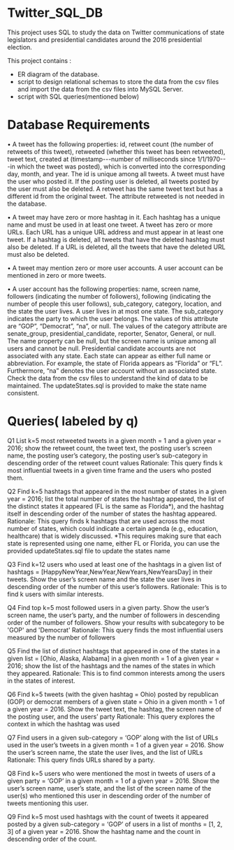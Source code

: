 # Twitter_SQL_DB
This project uses SQL to study the data on Twitter communications of state legislators and presidential candidates around the 2016 presidential election. 

This project contains :
* ER diagram of the database.
* script to design relational schemas to store the data from the csv files and import the data from the csv files into MySQL Server.
* script with SQL queries(mentioned below)


# Database Requirements

•	A tweet has the following properties: id, retweet count (the number of retweets of this tweet), retweeted (whether this tweet has been retweeted), tweet text, created at (timestamp---number of milliseconds since 1/1/1970---in which the tweet was posted), which is converted into the corresponding day, month, and year. The id is unique among all tweets. A tweet must have the user who posted it. If the posting user is deleted, all tweets posted by the user must also be deleted. A retweet has the same tweet text but has a different id from the original tweet. The attribute retweeted is not needed in the database.

•	A tweet may have zero or more hashtag in it. Each hashtag has a unique name and must be used in at least one tweet. A tweet has zero or more URLs. Each URL has a unique URL address and must appear in at least one tweet. If a hashtag is deleted, all tweets that have the deleted hashtag must also be deleted. If a URL is deleted, all the tweets that have the deleted URL must also be deleted.

•	A tweet may mention zero or more user accounts. A user account can be mentioned in zero or more tweets. 

•	A user account has the following properties: name, screen name, followers (indicating the number of followers), following (indicating the number of people this user follows), sub_category, category, location, and the state the user lives. A user lives in at most one state. The sub_category indicates the party to which the user belongs. The values of this attribute are “GOP”, “Democrat”, “na”, or null. The values of the category attribute are senate_group, presidential_candidate, reporter, Senator, General, or null. The name property can be null, but the screen name is unique among all users and cannot be null. Presidential candidate accounts are not associated with any state. Each state can appear as either full name or abbreviation. For example, the state of Florida appears as “Florida” or “FL”. Furthermore, “na” denotes the user account without an associated state. Check the data from the csv files to understand the kind of data to be maintained. The updateStates.sql is provided to make the state name consistent. 

# Queries( labeled by q)

Q1	List k=5 most retweeted tweets in a given month = 1 and a given year = 2016; show the retweet count, the tweet text, the posting user’s screen name, the posting user’s category, the posting user’s sub-category in descending order of the retweet count values
Rationale: This query finds k most influential tweets in a given time frame and the users who posted them. 

Q2	Find k=5 hashtags that appeared in the most number of states in a given year = 2016; list the total number of states the hashtag appeared, the list of the distinct states it appeared (FL is the same as Florida*), and the hashtag itself in descending order of the number of states the hashtag appeared.
Rationale: This query finds k hashtags that are used across the most number of states, which could indicate a certain agenda (e.g., education, healthcare) that is widely discussed.
*This requires making sure that each state is represented using one name, either FL or Florida, you can use the provided updateStates.sql file to update the states name

Q3	Find k=12 users who used at least one of the hashtags in a given list of hashtags = [HappyNewYear,NewYear,NewYears,NewYearsDay] in their tweets. Show the user’s screen name and the state the user lives in descending order of the number of this user’s followers.
 Rationale: This is to find k users with similar interests.
 
Q4	Find top k=5 most followed users in a given party. Show the user’s screen name, the user’s party, and the number of followers in descending order of the number of followers. Show your results with subcategory to be 'GOP' and 'Democrat'
Rationale: This query finds the most influential users measured by the number of followers

Q5	Find the list of distinct hashtags that appeared in one of the states in a given list = [Ohio, Alaska, Alabama] in a given month = 1 of a given year = 2016; show the list of the hashtags and the names of the states in which they appeared. 
Rationale: This is to find common interests among the users in the states of interest.

Q6	Find k=5 tweets (with the given hashtag = Ohio) posted by republican (GOP) or democrat members of a given state = Ohio in a given month = 1 of a given year = 2016. Show the tweet text, the hashtag, the screen name of the posting user, and the users’ party
Rationale: This query explores the context in which the hashtag was used

Q7	Find users in a given sub-category = ‘GOP’ along with the list of URLs used in the user’s tweets in a given month = 1 of a given year = 2016. Show the user’s screen name, the state the user lives, and the list of URLs
Rationale: This query finds URLs shared by a party.

Q8	Find k=5 users who were mentioned the most in tweets of users of a given party = ‘GOP’ in a given month = 1 of a given year = 2016. Show the user’s screen name, user’s state, and the list of the screen name of the user(s) who mentioned this user in descending order of the number of tweets mentioning this user.

Q9	Find k=5 most used hashtags with the count of tweets it appeared posted by a given sub-category = ‘GOP’ of users in a list of months = [1, 2, 3] of a given year = 2016. Show the hashtag name and the count in descending order of the count.


